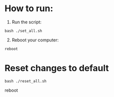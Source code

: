 # How to run:
1. Run the script:
```
bash ./set_all.sh
```
2. Reboot your computer: 
```
reboot
```
# Reset changes to default
```
bash ./reset_all.sh
```
reboot
```
